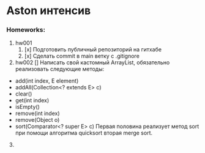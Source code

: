 # Aston интенсив

### Homeworks:
1) hw001
   1) [x] Подготовить публичный репозиторий на гитхабе
   2) [x] Сделать commit в main ветку с .gitignore
2) hw002
   [] Написать свой кастомный ArrayList, обязательно реализовать следующие методы:
- add(int index, E element)
- addAll(Collection<? extends E> c)
- clear()
- get(int index)
- isEmpty()
- remove(int index)
- remove(Object o)
- sort(Comparator<? super E> c)
  Первая половина реализует метод sort при помощи алгоритма quicksort вторая merge sort.

3) 